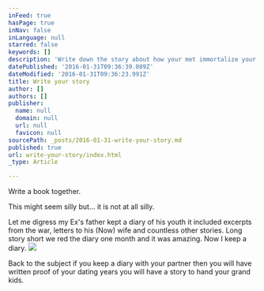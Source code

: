 ```yaml
---
inFeed: true
hasPage: true
inNav: false
inLanguage: null
starred: false
keywords: []
description: 'Write down the story about how your met immortalize your relationship. '
datePublished: '2016-01-31T09:36:39.089Z'
dateModified: '2016-01-31T09:36:23.991Z'
title: Write your story
author: []
authors: []
publisher:
  name: null
  domain: null
  url: null
  favicon: null
sourcePath: _posts/2016-01-31-write-your-story.md
published: true
url: write-your-story/index.html
_type: Article

---
```

Write a book together.

This might seem silly but... it is not at all silly. 

Let me digress my Ex's father kept a diary of his youth it included excerpts from the war, letters to his (Now) wife and countless other stories. Long story short we red the diary one month and it was amazing. Now I keep a diary. ![](https://the-grid-user-content.s3-us-west-2.amazonaws.com/7722218e-1287-448d-8b39-55574e43fb33.jpg)

Back to the subject if you keep a diary with your partner then you will have written proof of your dating years you will have a story to hand your grand kids.